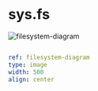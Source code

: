 # sys.fs


![filesystem-diagram](https://user-images.githubusercontent.com/185555/196359531-1e6f6dc9-7b05-47d6-ab22-bffebbb0174f.png")



```yaml layout.props

ref: filesystem-diagram
type: image
width: 500
align: center

```



